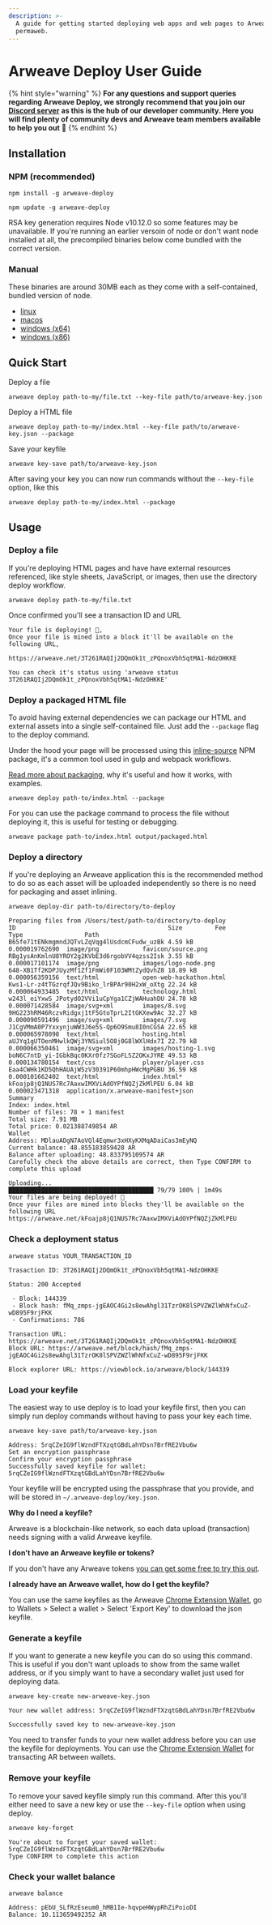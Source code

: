 ```yaml
---
description: >-
  A guide for getting started deploying web apps and web pages to Arweave's
  permaweb.
---
```


# Arweave Deploy User Guide

{% hint style="warning" %}
**For any questions and support queries regarding Arweave Deploy, we strongly recommend that you join our** [**Discord server**](https://discord.gg/DjAFMJc) **as this is the hub of our developer community. Here you will find plenty of community devs and Arweave team members available to help you out** 🤖 
{% endhint %}

## Installation

### NPM \(recommended\)

```text
npm install -g arweave-deploy
```

```text
npm update -g arweave-deploy
```

RSA key generation requires Node v10.12.0 so some features may be unavailable. If you're running an earlier versoin of node or don't want node installed at all, the precompiled binaries below come bundled with the correct version.

### Manual

These binaries are around 30MB each as they come with a self-contained, bundled version of node.

* [linux](https://github.com/ArweaveTeam/arweave-deploy/raw/latest/dist/linux/arweave)
* [macos](https://github.com/ArweaveTeam/arweave-deploy/raw/latest/dist/macos/arweave)
* [windows \(x64\)](https://github.com/ArweaveTeam/arweave-deploy/raw/latest/dist/windows/arweave-x64.exe)
* [windows \(x86\)](https://github.com/ArweaveTeam/arweave-deploy/raw/latest/dist/windows/arweave-x86.exe)

## Quick Start

Deploy a file

```text
arweave deploy path-to-my/file.txt --key-file path/to/arweave-key.json
```

Deploy a HTML file

```text
arweave deploy path-to-my/index.html --key-file path/to/arweave-key.json --package
```

Save your keyfile

```text
arweave key-save path/to/arweave-key.json
```

After saving your key you can now run commands without the `--key-file` option, like this

```text
arweave deploy path-to-my/index.html --package
```

## Usage

### Deploy a file

If you're deploying HTML pages and have have external resources referenced, like style sheets, JavaScript, or images, then use the directory deploy workflow.

```text
arweave deploy path-to-my/file.txt
```

Once confirmed you'll see a transaction ID and URL

```text
Your file is deploying! 🚀,
Once your file is mined into a block it'll be available on the following URL,

https://arweave.net/3T261RAQIj2DQmOk1t_zPQnoxVbh5qtMA1-NdzOHKKE

You can check it's status using 'arweave status 3T261RAQIj2DQmOk1t_zPQnoxVbh5qtMA1-NdzOHKKE'
```

### Deploy a packaged HTML file

To avoid having external dependencies we can package our HTML and external assets into a single self-contained file. Just add the `--package` flag to the deploy command.

Under the hood your page will be processed using this [inline-source](https://www.npmjs.com/package/inline-source) NPM package, it's a common tool used in gulp and webpack workflows.

[Read more about packaging](docs/packaging.md), why it's useful and how it works, with examples.

```text
arweave deploy path-to/index.html --package
```

For you can use the package command to process the file without deploying it, this is useful for testing or debugging.

```text
arweave package path-to/index.html output/packaged.html
```

### Deploy a directory
If you're deploying an Arweave application this is the recommended method to do so as each asset will be uploaded independently so there is no need for packaging and asset inlining.

```text
arweave deploy-dir path-to/directory/to-deploy
```

```text
Preparing files from /Users/test/path-to/directory/to-deploy
ID                                          Size         Fee             Type                 Path
B65fe71tENkmgmndJQTvLZqVqg4lUsdcmCFudw_uzBk 4.59 kB      0.000019762690  image/png            favicon/source.png
RBg1ysAnKmlnU8YROY2g2KVbE3d6rgobVV4qzss2Isk 3.55 kB      0.000017101174  image/png            images/logo-node.png
648-XB1Tf2KDPJUyzMf1Zf1FmWi0F103WMtZydQvhZ8 18.89 kB     0.000056359156  text/html            open-web-hackathon.html
Kws1-Lr-z4tTGzrqfJQv9Biko_lrBPAr90H2xW_oXtg 22.24 kB     0.000064933485  text/html            technology.html
w243l_eiYxwS_JPotydO2VVi1uCpYga1CZjWAHuahDU 24.78 kB     0.000071428584  image/svg+xml        images/8.svg
9HG223hRM46RczvRidgxj1tF5GtoTprL2ItGKXew9Ac 32.27 kB     0.000090591496  image/svg+xml        images/7.svg
J1CgVMmA0P7YxxynjuWW3J6e5S-Qp6O9Smu8I0nCGSA 22.65 kB     0.000065978098  text/html            hosting.html
aUJYq1gUTOenMHwlkQWj3YNSiul5O8j0G8lWXlHdx7I 22.79 kB     0.000066350461  image/svg+xml        images/hosting-1.svg
boN6C7ntD_yi-IGbkBqc0KXr0fz7SGoFLSZ2OKxJYRE 49.53 kB     0.000134780154  text/css             player/player.css
Eaa4CWHk1KD5QhHAUAjW5zV30391P60mhpHWcMgPGBU 36.59 kB     0.000101662402  text/html            index.html*
kFoajp8jQ1NUS7Rc7AaxwIMXViAdOYPfNQZjZkMlPEU 6.04 kB      0.000023471318  application/x.arweave-manifest+json
Summary
Index: index.html
Number of files: 78 + 1 manifest
Total size: 7.91 MB
Total price: 0.021388749854 AR
Wallet
Address: MDlauADgN7AoVQl4Eqmwr3xHXyKXMqADaiCas3mEyNQ
Current balance: 48.855183859428 AR
Balance after uploading: 48.833795109574 AR
Carefully check the above details are correct, then Type CONFIRM to complete this upload 
```
```
Uploading...
████████████████████████████████████████ 79/79 100% | 1m49s
Your files are being deployed! 🚀
Once your files are mined into blocks they'll be available on the following URL
https://arweave.net/kFoajp8jQ1NUS7Rc7AaxwIMXViAdOYPfNQZjZkMlPEU
```

### Check a deployment status

```text
arweave status YOUR_TRANSACTION_ID
```

```text
Trasaction ID: 3T261RAQIj2DQmOk1t_zPQnoxVbh5qtMA1-NdzOHKKE

Status: 200 Accepted

 - Block: 144339
 - Block hash: fMq_zmps-jgEAOC4Gi2s8ewAhgl31TzrOK8lSPVZWZlWhNfxCuZ-wD895F9rjFKK
 - Confirmations: 786

Transaction URL: https://arweave.net/3T261RAQIj2DQmOk1t_zPQnoxVbh5qtMA1-NdzOHKKE
Block URL: https://arweave.net/block/hash/fMq_zmps-jgEAOC4Gi2s8ewAhgl31TzrOK8lSPVZWZlWhNfxCuZ-wD895F9rjFKK

Block explorer URL: https://viewblock.io/arweave/block/144339
```

### Load your keyfile

The easiest way to use deploy is to load your keyfile first, then you can simply run deploy commands without having to pass your key each time.

```text
arweave key-save path/to/arweave-key.json
```

```text
Address: 5rqCZeIG9flWzndFTXzqtGBdLahYDsn7BrfRE2Vbu6w
Set an encryption passphrase 
Confirm your encryption passphrase 
Successfully saved keyfile for wallet: 5rqCZeIG9flWzndFTXzqtGBdLahYDsn7BrfRE2Vbu6w
```

Your keyfile will be encrypted using the passphrase that you provide, and will be stored in `~/.arweave-deploy/key.json`.

**Why do I need a keyfile?**

Arweave is a blockchain-like network, so each data upload \(transaction\) needs signing with a valid Arweave keyfile.

**I don't have an Arweave keyfile or tokens?**

If you don't have any Arweave tokens [you can get some free to try this out](https://tokens.arweave.org).

**I already have an Arweave wallet, how do I get the keyfile?**

You can use the same keyfiles as the Arweave [Chrome Extension Wallet](https://chrome.google.com/webstore/detail/arweave/iplppiggblloelhoglpmkmbinggcaaoc?hl=en-GB), go to Wallets &gt; Select a wallet &gt; Select 'Export Key' to download the json keyfile.

### Generate a keyfile

If you want to generate a new keyfile you can do so using this command. This is useful if you don't want uploads to show from the same wallet address, or if you simply want to have a secondary wallet just used for deploying data.

```text
arweave key-create new-arweave-key.json
```

```text
Your new wallet address: 5rqCZeIG9flWzndFTXzqtGBdLahYDsn7BrfRE2Vbu6w

Successfully saved key to new-arweave-key.json
```

You need to transfer funds to your new wallet address before you can use the keyfile for deployments. You can use the [Chrome Extension Wallet](https://chrome.google.com/webstore/detail/arweave/iplppiggblloelhoglpmkmbinggcaaoc?hl=en-GB) for transacting AR between wallets.

### Remove your keyfile

To remove your saved keyfile simply run this command. After this you'll either need to save a new key or use the `--key-file` option when using deploy.

```text
arweave key-forget
```

```text
You're about to forget your saved wallet: 5rqCZeIG9flWzndFTXzqtGBdLahYDsn7BrfRE2Vbu6w
Type CONFIRM to complete this action
```

### Check your wallet balance

```text
arweave balance
```

```text
Address: pEbU_SLfRzEseum0_hMB1Ie-hqvpeHWypRhZiPoioDI
Balance: 10.113659492352 AR
```


